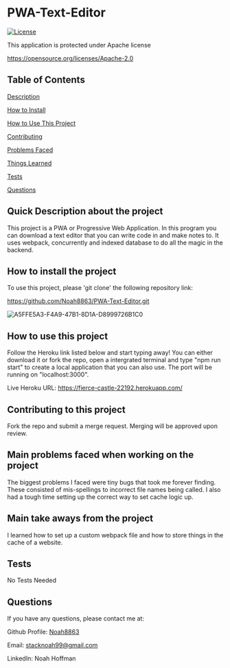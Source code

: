  # PWA-Text-Editor 


  [![License](https://img.shields.io/badge/License-Apache_2.0-blue.svg)](https://opensource.org/licenses/Apache-2.0)

  This application is protected under Apache license

  https://opensource.org/licenses/Apache-2.0 


  ## Table of Contents
  [Description](#quick-description-about-the-project)

  [How to Install](#how-to-install-the-project)

  [How to Use This Project](#how-to-use-this-project)

  [Contributing](#contributing-to-this-project)

  [Problems Faced](#main-problems-faced-when-working-on-the-project)

  [Things Learned](#main-take-aways-from-the-project)

  [Tests](#tests)

  [Questions](#questions)


  ## Quick Description about the project 

  This project is a PWA or Progressive Web Application. In this program you can download a text editor that you can write code in and make notes to. It uses webpack, concurrently and indexed database to do all the magic in the backend.  

  ## How to install the project 

  To use this project, please 'git clone' the following repository link: 

  https://github.com/Noah8863/PWA-Text-Editor.git 
  
  ![A5FFE5A3-F4A9-47B1-8D1A-D8999726B1C0](https://user-images.githubusercontent.com/60634270/177936604-d6438d0c-8482-4ccc-ab6a-9c382f53720a.jpeg)


  ## How to use this project 

  Follow the Heroku link listed below and start typing away! You can either download it or fork the repo, open a intergrated terminal and type "npm run start" to create a local application that you can also use. The port will be running on "localhost:3000". 
  
  Live Heroku URL: https://fierce-castle-22192.herokuapp.com/

  ## Contributing to this project
  Fork the repo and submit a merge request. Merging will be approved upon review. 

  ## Main problems faced when working on the project 
 
  The biggest problems I faced were tiny bugs that took me forever finding. These consisted of mis-spellings to incorrect file names being called. I also had a tough time setting up the correct way to set cache logic up.  

  ## Main take aways from the project 

  I learned how to set up a custom webpack file and how to store things in the cache of a website.  

  ## Tests 

  No Tests Needed 

  ## Questions 

  If you have any questions, please contact me at: 
 
  Github Profile: [Noah8863](https://github.com/Noah8863)  

  Email: stacknoah99@gmail.com 

  LinkedIn: Noah Hoffman
